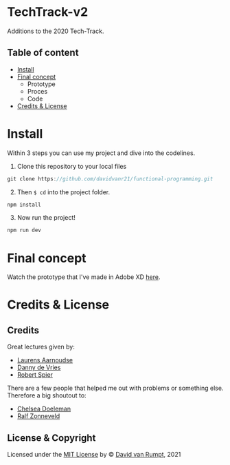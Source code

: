 # TechTrack-v2
Additions to the 2020 Tech-Track.

## Table of content
- [Install](#install)
- [Final concept](#final-concept)
  - Prototype
  - Proces 
  - Code
- [Credits & License](#credits-&-license)

# Install
Within 3 steps you can use my project and dive into the codelines.

1. Clone this repository to your local files
```js
git clone https://github.com/davidvanr21/functional-programming.git
```
2. Then ```$ cd``` into the project folder.
```js
npm install
```
3. Now run the project!
```js
npm run dev
```

# Final concept
Watch the prototype that I've made in Adobe XD [here](https://xd.adobe.com/view/1e9ea04d-a1aa-40b8-9b5f-229c5f7e1a55-4bcd/?fullscreen).

# Credits & License
## Credits
Great lectures given by:
- [Laurens Aarnoudse](https://github.com/Razpudding)
- [Danny de Vries](https://github.com/dandevri)
- [Robert Spier](https://github.com/roberrrt-s)

There are a few people that helped me out with problems or something else. Therefore a big shoutout to:
- [Chelsea Doeleman](https://github.com/chelseadoeleman)
- [Ralf Zonneveld](https://github.com/ralfz123)

## License & Copyright
Licensed under the [MIT License](https://github.com/davidvanr21/functional-programming/blob/main/LICENSE) by © [David van Rumpt](https://github.com/davidvanr21), 2021
